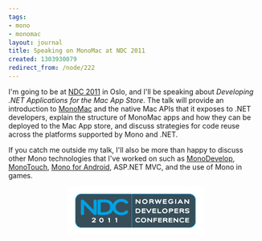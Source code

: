 ```yaml
---
tags:
- mono
- monomac
layout: journal
title: Speaking on MonoMac at NDC 2011
created: 1303930079
redirect_from: /node/222
---
```

I'm going to be at <a href="http://ndc2011.no">NDC 2011</a> in Oslo, and I'll be speaking about _Developing .NET Applications for the Mac App Store_. The talk will provide an introduction to <a href="http://www.mono-project.com/MonoMac">MonoMac</a> and the native Mac APIs that it exposes to .NET developers, explain the structure of MonoMac apps and how they can be deployed to the Mac App store, and discuss strategies for code reuse across the platforms supported by Mono and .NET.<!--break-->

If you catch me outside my talk, I'll also be more than happy to discuss other Mono technologies that I've worked on such as <a href="http://monodevelop.com">MonoDevelop</a>, <a href="http://monotouch.net">MonoTouch</a>, <a href="http://mono-android.net">Mono for Android</a>, ASP.NET MVC, and the use of Mono in games.

<a href="http://ndc2011.no"><img src="/files/images/ndc2011_logo.jpg" style="display:block;margin-left:auto;margin-right:auto;" /></a>
